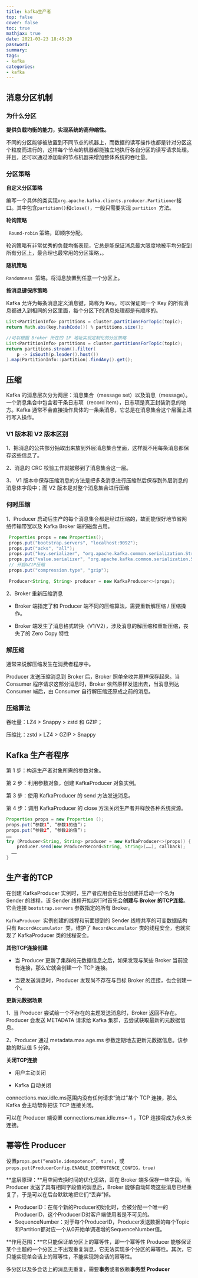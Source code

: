 ```yaml
---
title: kafka生产者
top: false
cover: false
toc: true
mathjax: true
date: 2021-03-23 18:45:20
password:
summary:
tags:
- kafka
categories:
- kafka
---
```


## 消息分区机制

### 为什么分区

**提供负载均衡的能力，实现系统的高伸缩性。**

不同的分区能够被放置到不同节点的机器上，而数据的读写操作也都是针对分区这个粒度而进行的，这样每个节点的机器都能独立地执行各自分区的读写请求处理。并且，还可以通过添加新的节点机器来增加整体系统的吞吐量。

### 分区策略

**自定义分区策略**

编写一个具体的类实现`org.apache.kafka.clients.producer.Partitioner`接口。其中包含`partition()`和`close()`，一般只需要实现 `partition `方法。

**轮询策略**

` Round-robin` 策略，即顺序分配。

轮询策略有非常优秀的负载均衡表现，它总是能保证消息最大限度地被平均分配到所有分区上，最合理也最常用的分区策略，。

**随机策略**

`Randomness `策略。将消息放置到任意一个分区上。

**按消息键保序策略**

Kafka 允许为每条消息定义消息键，简称为 Key。可以保证同一个 Key 的所有消息都进入到相同的分区里面，每个分区下的消息处理都是有顺序的。

```java
List<PartitionInfo> partitions = cluster.partitionsForTopic(topic);
return Math.abs(key.hashCode()) % partitions.size();

//可以根据 Broker 所在的 IP 地址实现定制化的分区策略
List<PartitionInfo> partitions = cluster.partitionsForTopic(topic);
return partitions.stream().filter(
    p -> isSouth(p.leader().host())
).map(PartitionInfo::partition).findAny().get();
```

## 压缩

Kafka 的消息层次分为两层：消息集合（message set）以及消息（message）。一个消息集合中包含若干条日志项（record item），日志项是真正封装消息的地方。Kafka 通常不会直接操作具体的一条条消息，它总是在消息集合这个层面上进行写入操作。

### V1 版本和 V2 版本区别

1、把消息的公共部分抽取出来放到外层消息集合里面，这样就不用每条消息都保存这些信息了。

2、消息的 CRC 校验工作就被移到了消息集合这一层。

3、 V1 版本中保存压缩消息的方法是把多条消息进行压缩然后保存到外层消息的消息体字段中；而 V2 版本是对整个消息集合进行压缩

### 何时压缩

1、Producer 启动后生产的每个消息集合都是经过压缩的，故而能很好地节省网络传输带宽以及 Kafka Broker 端的磁盘占用。

```java
 Properties props = new Properties();
 props.put("bootstrap.servers", "localhost:9092");
 props.put("acks", "all");
 props.put("key.serializer", "org.apache.kafka.common.serialization.StringSerializer");
 props.put("value.serializer", "org.apache.kafka.common.serialization.StringSerializer");
 // 开启GZIP压缩
 props.put("compression.type", "gzip");
 
 Producer<String, String> producer = new KafkaProducer<>(props);
```

2、Broker 重新压缩消息

- Broker 端指定了和 Producer 端不同的压缩算法，需要重新解压缩 / 压缩操作。

- Broker 端发生了消息格式转换（V1/V2），涉及消息的解压缩和重新压缩，丧失了的 Zero Copy 特性

### 解压缩

通常来说解压缩发生在消费者程序中。

 Producer 发送压缩消息到 Broker 后，Broker 照单全收并原样保存起来。当 Consumer 程序请求这部分消息时，Broker 依然原样发送出去，当消息到达 Consumer 端后，由 Consumer 自行解压缩还原成之前的消息。

### 压缩算法

吞吐量：LZ4 > Snappy > zstd 和 GZIP；

压缩比：zstd > LZ4 > GZIP > Snappy

## Kafka 生产者程序

第 1 步：构造生产者对象所需的参数对象。

第 2 步：利用参数对象，创建 KafkaProducer 对象实例。

第 3 步：使用 KafkaProducer 的 send 方法发送消息。

第 4 步：调用 KafkaProducer 的 close 方法关闭生产者并释放各种系统资源。

```java
Properties props = new Properties ();
props.put(“参数1”, “参数1的值”)；
props.put(“参数2”, “参数2的值”)；
……
try (Producer<String, String> producer = new KafkaProducer<>(props)) {
    producer.send(new ProducerRecord<String, String>(……), callback);
  ……
}
```

## 生产者的TCP

在创建 KafkaProducer 实例时，生产者应用会在后台创建并启动一个名为 Sender 的线程，该 Sender 线程开始运行时首先会**创建与 Broker 的TCP连接**。它会连接 `bootstrap.servers` 参数指定的所有 Broker。

`KafkaProducer `实例创建的线程和前面提到的 Sender 线程共享的可变数据结构只有 `RecordAccumulator `类，维护了 `RecordAccumulator` 类的线程安全，也就实现了 KafkaProducer 类的线程安全。

**其他TCP连接创建**

- 当 Producer 更新了集群的元数据信息之后，如果发现与某些 Broker 当前没有连接，那么它就会创建一个 TCP 连接。

- 当要发送消息时，Producer 发现尚不存在与目标 Broker 的连接，也会创建一个。

**更新元数据场景**

1、当 Producer 尝试给一个不存在的主题发送消息时，Broker 返回不存在。 Producer 会发送 METADATA 请求给 Kafka 集群，去尝试获取最新的元数据信息。

2、Producer 通过 metadata.max.age.ms 参数定期地去更新元数据信息。该参数的默认值 5 分钟。

**关闭TCP连接**

- 用户主动关闭

- Kafka 自动关闭

connections.max.idle.ms范围内没有任何请求“流过”某个 TCP 连接，那么 Kafka 会主动帮你把该 TCP 连接关闭。

可以在 Producer 端设置 connections.max.idle.ms=-1 ，TCP 连接将成为永久长连接。

## 幂等性 Producer

设置`props.put(“enable.idempotence”, ture)`，或 `props.put(ProducerConfig.ENABLE_IDEMPOTENCE_CONFIG，true)`

**底层原理：**用空间去换时间的优化思路，即在 Broker 端多保存一些字段。当 Producer 发送了具有相同字段值的消息后，Broker 能够自动知晓这些消息已经重复了，于是可以在后台默默地把它们“丢弃”掉。

- ProducerID：在每个新的Producer初始化时，会被分配一个唯一的ProducerID，这个ProducerID对客户端使用者是不可见的。
- SequenceNumber：对于每个ProducerID，Producer发送数据的每个Topic和Partition都对应一个从0开始单调递增的SequenceNumber值。

**作用范围：**它只能保证单分区上的幂等性，即一个幂等性 Producer 能够保证某个主题的一个分区上不出现重复消息，它无法实现多个分区的幂等性。其次，它只能实现单会话上的幂等性，不能实现跨会话的幂等性。

多分区以及多会话上的消息无重复，需要**事务**或者依赖**事务型 Producer**

